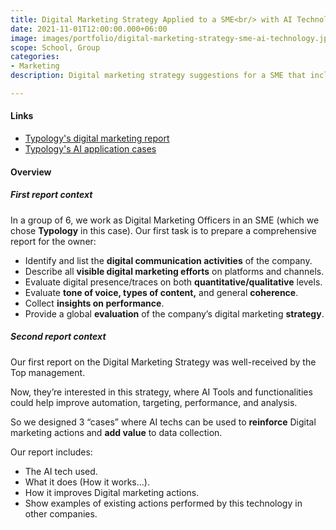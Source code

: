 ```yaml
---
title: Digital Marketing Strategy Applied to a SME<br/> with AI Technology
date: 2021-11-01T12:00:00.000+06:00
image: images/portfolio/digital-marketing-strategy-sme-ai-technology.jpg
scope: School, Group
categories:
- Marketing
description: Digital marketing strategy suggestions for a SME that includes AI Technology.

---
```

#### Links

* [Typology's digital marketing report](/pdfs/digital-marketing-strategy-sme-ai-technology/typology-digital-marketing-report.pdf)
* [Typology's AI application cases](/pdfs/digital-marketing-strategy-sme-ai-technology/typology-ai-application-cases.pdf)

#### Overview

##### First report context

In a group of 6, we work as Digital Marketing Officers in an SME (which we chose **Typology** in this case). Our first task is to prepare a comprehensive report for the owner:

* Identify and list the **digital communication activities** of the company.
* Describe all **visible digital marketing efforts** on platforms and channels.
* Evaluate digital presence/traces on both **quantitative/qualitative** levels.
* Evaluate **tone of voice, types of content,** and general **coherence**.
* Collect **insights on performance**.
* Provide a global **evaluation** of the company’s digital marketing **strategy**.

##### Second report context

Our first report on the Digital Marketing Strategy was well-received by the Top management.

Now, they’re interested in this strategy, where AI Tools and functionalities could help improve automation, targeting, performance, and analysis.

So we designed 3 “cases” where AI techs can be used to **reinforce** Digital marketing actions and **add value** to data collection.

Our report includes:

* The AI tech used.
* What it does (How it works...).
* How it improves Digital marketing actions.
* Show examples of existing actions performed by this technology in other companies.
